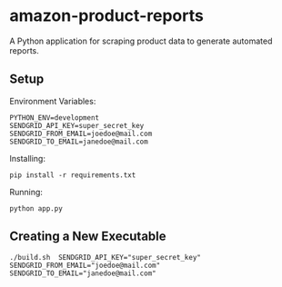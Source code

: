 # amazon-product-reports
A Python application for scraping product data to generate automated reports.

## Setup
Environment Variables:
```shell
PYTHON_ENV=development
SENDGRID_API_KEY=super_secret_key
SENDGRID_FROM_EMAIL=joedoe@mail.com
SENDGRID_TO_EMAIL=janedoe@mail.com
```
Installing:
```shell
pip install -r requirements.txt
```
Running:
```shell
python app.py
```

## Creating a New Executable
```shell
./build.sh  SENDGRID_API_KEY="super_secret_key" SENDGRID_FROM_EMAIL="joedoe@mail.com" SENDGRID_TO_EMAIL="janedoe@mail.com"
```
